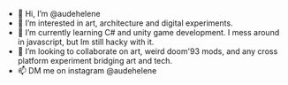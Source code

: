 - 👋 Hi, I’m @audehelene
- 👀 I’m interested in art, architecture and digital experiments.
- 🌱 I’m currently learning C# and unity game development.  I mess around in javascript, but Im still hacky with it.
- 💞️ I’m looking to collaborate on art, weird doom'93 mods, and any cross platform experiment bridging art and tech.
- 📫 DM me on instagram @audehelene

<!---
audehelene/audehelene is a ✨ special ✨ repository because its `README.md` (this file) appears on your GitHub profile.
You can click the Preview link to take a look at your changes.
--->
